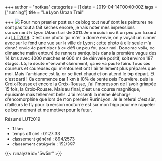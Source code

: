 +++
author = "notkaa"
categories = []
date = 2019-04-14T00:00:00Z
tags = ["running"]
title = "Le Lyon Urban Trail"

+++
![](/uploads/2021-07-22-img_2725.JPG)
Pour mon premier post sur ce blog tout neuf dont les peintures ne sont pas tout à fait sèches encore, je vais noter mes impressions concernant le Lyon Urban trail de 2019.Je me suis inscrit un peu par hasard au [LUT2019](https://www.lyonurbantrail.com/). C'est une photo qui m'en a donné envie, on y voyait un runner avec sur le fond une vue sur la ville de Lyon ; cette photo à elle seule m'a donné envie de participer à ce défi un peu fou pour moi. Donc me voilà, ce dimanche matin entouré de runners suréquipés dans la première vague des 14 kms avec 4000 marches et 600 ms de dénivelé positif, soit environ 187 étages. Là, le doute m'envahit clairement, ça ne va pas le faire. Tous ces coureurs et coureuses qui m’entourent ont l'air tellement plus préparés que moi. Mais l'ambiance est là, on se tient chaud et on attend le top départ. Et c'est parti ! Ça commence par 1 km à 10% de pente puis Fourvière, puis la Croix-Rousse et encore la Croix-Rousse, j'ai l'impression de l'avoir grimpée 15 fois, la Croix-Rousse. Mais au final, c'est une course magnifique, épuisante mais tellement belle. J'ai ressenti la même décharge d'endomorphine que lors de mon premier RuninLyon. Je le referai c'est sûr, d’ailleurs le fly pour la version nocturne est sur mon frigo pour me rappeler ce bon moment et me motiver pour le futur.

Résumé
LUT2019

* 14km
* temps officiel : 01:27:33
* classement général : 894/2573
* classement catégorie : 152/397

{{< runalyze id="5w5nr" >}}

